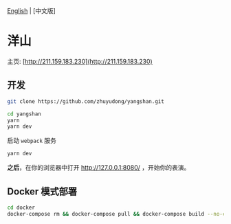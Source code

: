 [English][readm-en] | [中文版]

# 洋山

主页: [http://211.159.183.230](http://211.159.183.230)

## 开发

```zsh
git clone https://github.com/zhuyudong/yangshan.git

cd yangshan
yarn
yarn dev
```

启动 `webpack` 服务

```zsh
yarn dev
```

**之后**，在你的浏览器中打开 http://127.0.0.1:8080/ ，开始你的表演。

[readm-en]: https://github.com/zhuyudong/yangshan/blob/master/README.md

## Docker 模式部署

```bash
cd docker
docker-compose rm && docker-compose pull && docker-compose build --no-cache && docker-compose up -d --force-recreate
```
